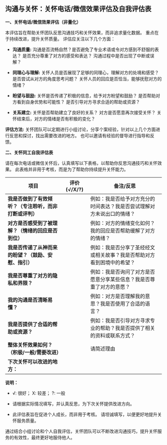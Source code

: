 ## 沟通与关怀：关怀电话/微信效果评估及自我评估表

**一、关怀电话/微信效果评估（非量化）**

本评估旨在帮助关怀团队反思沟通技巧和关怀效果，而非追求量化数据。  重点在于持续改进，提升关怀质量。  评估应关注以下几个方面：

* **沟通质量:**  沟通是否流畅自然？是否避免了专业术语或令对方感到不舒服的表达？  是否充分尊重了对方的感受和表达？  沟通过程中是否出现了中断或误解？

* **同理心与理解:**  关怀人员是否展现了足够的同理心，理解对方的处境和感受？  是否尝试从对方的角度思考问题？  关怀人员的回应是否恰当，能够抚慰对方的情绪？

* **盼望与鼓励:**  关怀是否传递了积极的信息，给予对方盼望和鼓励？  是否帮助对方看到自身优势和可能性？  是否引导对方寻求合适的帮助或资源？

* **关系建立:**  关怀是否帮助建立了良好的关系？  对方是否愿意再次接受关怀？  关怀结束后，对方的情绪是否有积极的变化？

**评估方法:**  关怀团队可以定期进行小组讨论，分享个案经验，针对以上几个方面进行反思和探讨，找出需要改进的地方。  也可以邀请有经验的督导进行指导和反馈。


**二、关怀同工自我评估表**

请在每次电话或微信关怀后，认真填写以下表格，以帮助你反思沟通技巧和关怀效果。  此表格并非用于考核，而是为了帮助你持续提升关怀能力。


| 项目 | 评价 (√/X/?) |  备注/反思 |
|---|---|---|
| **我是否做到了有效倾听？（专注聆听，而非打断或评判）** |  |  例如：我是否给予对方充分的时间表达？我是否尝试理解对方未说出口的情绪？ |
| **对方是否感受到了被理解？（情绪的回应是否到位）** |  |  例如：对方的情绪变化如何？我的回应是否帮助缓解了对方的情绪？  |
| **我是否传递了从神而来的盼望？（鼓励、安慰、指引）** |  | 例如：我是否分享了圣经经文或相关故事？我是否帮助对方看到困境中的希望？ |
| **我是否尊重了对方的隐私和界限？** |  |  例如：我是否询问了对方是否愿意分享某些信息？我是否尊重了对方的意愿？ |
| **我的沟通是否清晰易懂？** |  |  例如：对方是否理解我的意思？我是否使用了合适的语言？ |
| **我是否提供了合适的帮助或资源？** |  |  例如：我是否引导对方寻求专业的帮助？我是否提供了相关的资料或联系方式？ |
| **整体关怀效果如何？（积极/一般/需要改进）** |  |  请简述理由 |
| **下次关怀可以改进的地方：** |  |  |


**说明：**

* √:  很好； X:  较差； ?:  一般

* 请根据实际情况填写，并认真反思，为下次关怀提供改进方向。

* 此评估表旨在促进个人成长，而非用于考核。  请坦诚填写，以便更好地提升关怀服务质量。


通过结合小组讨论和个人自我评估，关怀团队可以不断改进沟通技巧，提升关怀服务的有效性，最终更好地服侍他人。
